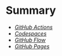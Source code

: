 # Summary

- [*GitHub Actions*](GitHub_Actions.md)
- [*Codespaces*](Codespaces.md)
- [*GitHub Flow*](GitHub_Flow.md)
- [*GitHub Pages*](GitHub_Pages.md)
